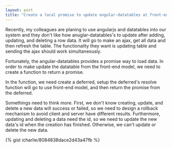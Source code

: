 ```yaml
---
layout: post
title: "Create a local promise to update angular-datatables at front-end"
---
```


Recently, my colleagues are planing to use angularjs and datatables into our system and they don't like how anuglar-datatables's to update after adding, updating, and deleting a row data. It will go to make an ajax, get all data and then refresh the table. The functionality they want is updating table and sending the ajax should work simultaneously.


Fortunately, the angular-datatables provides a promise way to load data. In order to make update the datatable from the front-end model, we need to create a function to return a promise.

In the function, we need create a deferred, setup the deferred's resolve function will go to use front-end model, and then return the promise from the deferred.


Somethings need to think more. First, we don't know creating, update, and delete a new data will success or failed, so we need to design a rollback mechanism to avoid client and server have different results. Furthermore, updating and deleting a data need the id, so we need to update the new data's id when the creation has finished. Otherwise, we can't update or delete the new data.

{% gist icharlie/8084838dace2d43a47fb %}
